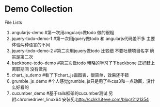 Demo Collection
=========
File Lists

  1. angularjs-demo        #第一次用angularjs做todo 做的很粗
  2. jquery-todo-demo-1    #第一次用jquery做todo 和 angularjs代码差不多 主要体验两种语言的不同
  3. jquery-todo-demo-2    #第二次用jquery做todo 比较细 不要吐槽项目名字 确实是第二次
  4. backbone-todo-demo    #第三次做todo 粗略的学习了下backbone 正好赶上离职期间 没有做完
  5. chart_js_demo         #看了下chart_js画图表，很简单，效果还不错
  6. grumble_js_demo       #个人感觉grumble_js只是用了些css3和一点动画，没什么好看的
  7. cucumber_demo         #基于rails框架的cucumber测试 另附:chromedriver_linux64 安装见:http://cckkll.iteye.com/blog/2121354
